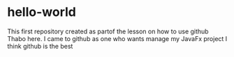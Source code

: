 # hello-world
This first repository created as partof the lesson on how to use github
Thabo here. I came to github as one who wants manage my JavaFx project
I think github is the best
